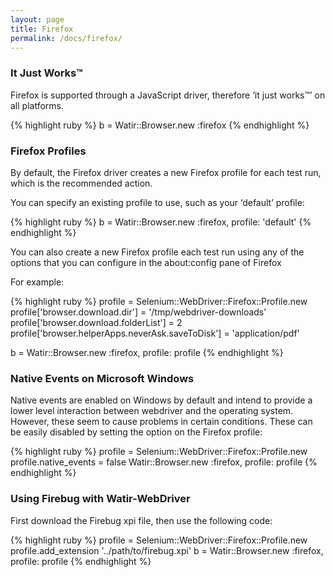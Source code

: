 ```yaml
---
layout: page
title: Firefox
permalink: /docs/firefox/
---
```


### It Just Works™

Firefox is supported through a JavaScript driver, therefore ‘it just works™’ on all platforms.

{% highlight ruby %}
b = Watir::Browser.new :firefox
{% endhighlight %}

### Firefox Profiles

By default, the Firefox driver creates a new Firefox profile for each test run, which is the recommended action.

You can specify an existing profile to use, such as your ‘default’ profile:

{% highlight ruby %}
b = Watir::Browser.new :firefox, profile: 'default'
{% endhighlight %}

You can also create a new Firefox profile each test run using any of the options that you can configure in the about:config pane of Firefox

For example:

{% highlight ruby %}
profile = Selenium::WebDriver::Firefox::Profile.new
profile['browser.download.dir'] = '/tmp/webdriver-downloads'
profile['browser.download.folderList'] = 2
profile['browser.helperApps.neverAsk.saveToDisk'] = 'application/pdf'

b = Watir::Browser.new :firefox, profile: profile
{% endhighlight %}

### Native Events on Microsoft Windows

Native events are enabled on Windows by default and intend to provide a lower level interaction between webdriver and the operating system. However, these seem to cause problems in certain conditions. These can be easily disabled by setting the option on the Firefox profile:

{% highlight ruby %}
profile = Selenium::WebDriver::Firefox::Profile.new
profile.native_events = false
Watir::Browser.new :firefox, profile: profile
{% endhighlight %}


### Using Firebug with Watir-WebDriver

First download the Firebug xpi file, then use the following code:

{% highlight ruby %}
profile = Selenium::WebDriver::Firefox::Profile.new
profile.add_extension '../path/to/firebug.xpi'
b = Watir::Browser.new :firefox, profile: profile
{% endhighlight %}
